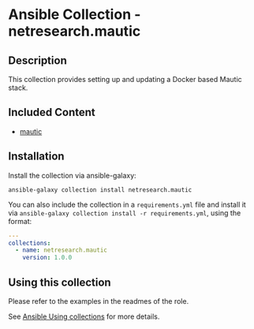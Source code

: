 # Ansible Collection - netresearch.mautic

## Description

This collection provides setting up and updating a Docker based Mautic stack.

## Included Content

- [mautic](roles/mautic/)

## Installation

Install the collection via ansible-galaxy:

`ansible-galaxy collection install netresearch.mautic`

You can also include the collection in a `requirements.yml` file and install it via `ansible-galaxy collection install -r requirements.yml`, using the format:

```yaml
---
collections:
  - name: netresearch.mautic
    version: 1.0.0
```

## Using this collection

Please refer to the examples in the readmes of the role.

See [Ansible Using collections](https://docs.ansible.com/ansible/latest/user_guide/collections_using.html) for more details.
